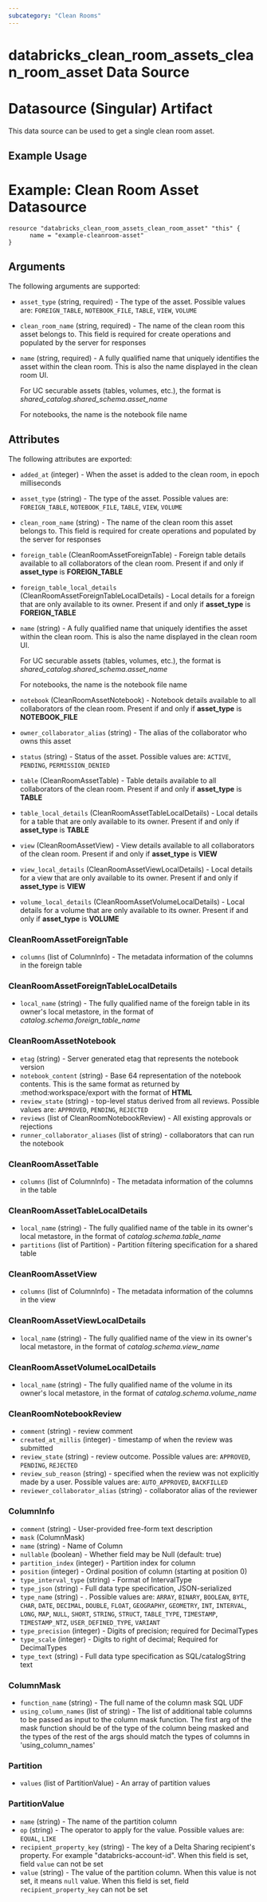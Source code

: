 ```yaml
---
subcategory: "Clean Rooms"
---
```

# databricks_clean_room_assets_clean_room_asset Data Source
# Datasource (Singular) Artifact

This data source can be used to get a single clean room asset.

## Example Usage
# Example: Clean Room Asset Datasource

```hcl
resource "databricks_clean_room_assets_clean_room_asset" "this" {
      name = "example-cleanroom-asset"
}
``` 

## Arguments
The following arguments are supported:
* `asset_type` (string, required) - The type of the asset. Possible values are: `FOREIGN_TABLE`, `NOTEBOOK_FILE`, `TABLE`, `VIEW`, `VOLUME`
* `clean_room_name` (string, required) - The name of the clean room this asset belongs to.
  This field is required for create operations and populated by the server for responses
* `name` (string, required) - A fully qualified name that uniquely identifies the asset within the clean room.
  This is also the name displayed in the clean room UI.
  
  For UC securable assets (tables, volumes, etc.), the format is *shared_catalog*.*shared_schema*.*asset_name*
  
  For notebooks, the name is the notebook file name

## Attributes
The following attributes are exported:
* `added_at` (integer) - When the asset is added to the clean room, in epoch milliseconds
* `asset_type` (string) - The type of the asset. Possible values are: `FOREIGN_TABLE`, `NOTEBOOK_FILE`, `TABLE`, `VIEW`, `VOLUME`
* `clean_room_name` (string) - The name of the clean room this asset belongs to.
  This field is required for create operations and populated by the server for responses
* `foreign_table` (CleanRoomAssetForeignTable) - Foreign table details available to all collaborators of the clean room.
  Present if and only if **asset_type** is **FOREIGN_TABLE**
* `foreign_table_local_details` (CleanRoomAssetForeignTableLocalDetails) - Local details for a foreign that are only available to its owner.
  Present if and only if **asset_type** is **FOREIGN_TABLE**
* `name` (string) - A fully qualified name that uniquely identifies the asset within the clean room.
  This is also the name displayed in the clean room UI.
  
  For UC securable assets (tables, volumes, etc.), the format is *shared_catalog*.*shared_schema*.*asset_name*
  
  For notebooks, the name is the notebook file name
* `notebook` (CleanRoomAssetNotebook) - Notebook details available to all collaborators of the clean room.
  Present if and only if **asset_type** is **NOTEBOOK_FILE**
* `owner_collaborator_alias` (string) - The alias of the collaborator who owns this asset
* `status` (string) - Status of the asset. Possible values are: `ACTIVE`, `PENDING`, `PERMISSION_DENIED`
* `table` (CleanRoomAssetTable) - Table details available to all collaborators of the clean room.
  Present if and only if **asset_type** is **TABLE**
* `table_local_details` (CleanRoomAssetTableLocalDetails) - Local details for a table that are only available to its owner.
  Present if and only if **asset_type** is **TABLE**
* `view` (CleanRoomAssetView) - View details available to all collaborators of the clean room.
  Present if and only if **asset_type** is **VIEW**
* `view_local_details` (CleanRoomAssetViewLocalDetails) - Local details for a view that are only available to its owner.
  Present if and only if **asset_type** is **VIEW**
* `volume_local_details` (CleanRoomAssetVolumeLocalDetails) - Local details for a volume that are only available to its owner.
  Present if and only if **asset_type** is **VOLUME**

### CleanRoomAssetForeignTable
* `columns` (list of ColumnInfo) - The metadata information of the columns in the foreign table

### CleanRoomAssetForeignTableLocalDetails
* `local_name` (string) - The fully qualified name of the foreign table in its owner's local metastore,
  in the format of *catalog*.*schema*.*foreign_table_name*

### CleanRoomAssetNotebook
* `etag` (string) - Server generated etag that represents the notebook version
* `notebook_content` (string) - Base 64 representation of the notebook contents.
  This is the same format as returned by :method:workspace/export with the format of **HTML**
* `review_state` (string) - top-level status derived from all reviews. Possible values are: `APPROVED`, `PENDING`, `REJECTED`
* `reviews` (list of CleanRoomNotebookReview) - All existing approvals or rejections
* `runner_collaborator_aliases` (list of string) - collaborators that can run the notebook

### CleanRoomAssetTable
* `columns` (list of ColumnInfo) - The metadata information of the columns in the table

### CleanRoomAssetTableLocalDetails
* `local_name` (string) - The fully qualified name of the table in its owner's local metastore,
  in the format of *catalog*.*schema*.*table_name*
* `partitions` (list of Partition) - Partition filtering specification for a shared table

### CleanRoomAssetView
* `columns` (list of ColumnInfo) - The metadata information of the columns in the view

### CleanRoomAssetViewLocalDetails
* `local_name` (string) - The fully qualified name of the view in its owner's local metastore,
  in the format of *catalog*.*schema*.*view_name*

### CleanRoomAssetVolumeLocalDetails
* `local_name` (string) - The fully qualified name of the volume in its owner's local metastore,
  in the format of *catalog*.*schema*.*volume_name*

### CleanRoomNotebookReview
* `comment` (string) - review comment
* `created_at_millis` (integer) - timestamp of when the review was submitted
* `review_state` (string) - review outcome. Possible values are: `APPROVED`, `PENDING`, `REJECTED`
* `review_sub_reason` (string) - specified when the review was not explicitly made by a user. Possible values are: `AUTO_APPROVED`, `BACKFILLED`
* `reviewer_collaborator_alias` (string) - collaborator alias of the reviewer

### ColumnInfo
* `comment` (string) - User-provided free-form text description
* `mask` (ColumnMask)
* `name` (string) - Name of Column
* `nullable` (boolean) - Whether field may be Null (default: true)
* `partition_index` (integer) - Partition index for column
* `position` (integer) - Ordinal position of column (starting at position 0)
* `type_interval_type` (string) - Format of IntervalType
* `type_json` (string) - Full data type specification, JSON-serialized
* `type_name` (string) - . Possible values are: `ARRAY`, `BINARY`, `BOOLEAN`, `BYTE`, `CHAR`, `DATE`, `DECIMAL`, `DOUBLE`, `FLOAT`, `GEOGRAPHY`, `GEOMETRY`, `INT`, `INTERVAL`, `LONG`, `MAP`, `NULL`, `SHORT`, `STRING`, `STRUCT`, `TABLE_TYPE`, `TIMESTAMP`, `TIMESTAMP_NTZ`, `USER_DEFINED_TYPE`, `VARIANT`
* `type_precision` (integer) - Digits of precision; required for DecimalTypes
* `type_scale` (integer) - Digits to right of decimal; Required for DecimalTypes
* `type_text` (string) - Full data type specification as SQL/catalogString text

### ColumnMask
* `function_name` (string) - The full name of the column mask SQL UDF
* `using_column_names` (list of string) - The list of additional table columns to be passed as input to the column mask function. The
  first arg of the mask function should be of the type of the column being masked and the
  types of the rest of the args should match the types of columns in 'using_column_names'

### Partition
* `values` (list of PartitionValue) - An array of partition values

### PartitionValue
* `name` (string) - The name of the partition column
* `op` (string) - The operator to apply for the value. Possible values are: `EQUAL`, `LIKE`
* `recipient_property_key` (string) - The key of a Delta Sharing recipient's property. For example "databricks-account-id".
  When this field is set, field `value` can not be set
* `value` (string) - The value of the partition column. When this value is not set, it means `null` value.
  When this field is set, field `recipient_property_key` can not be set